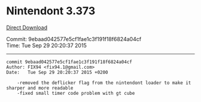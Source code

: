 # Nintendont 3.373
[Direct Download](./Nintendont.zip)

Commit: 9ebaad042577e5cf1fae1c3f191f18f6824a04cf  
Time: Tue Sep 29 20:20:37 2015   

-----

```
commit 9ebaad042577e5cf1fae1c3f191f18f6824a04cf
Author: FIX94 <fix94.1@gmail.com>
Date:   Tue Sep 29 20:20:37 2015 +0200

    -removed the deflicker flag from the nintendont loader to make it sharper and more readable
    -fixed small timer code problem with gt cube
```
